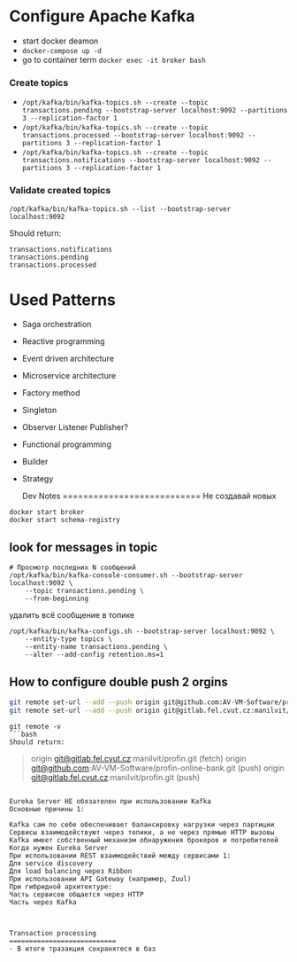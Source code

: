Configure Apache Kafka
===========================
- start docker deamon
- ```docker-compose up -d```
- go to container term ```docker exec -it broker bash```


### Create topics 

- ```/opt/kafka/bin/kafka-topics.sh --create --topic transactions.pending --bootstrap-server localhost:9092 --partitions 3 --replication-factor 1```
- ```/opt/kafka/bin/kafka-topics.sh --create --topic transactions.processed --bootstrap-server localhost:9092 --partitions 3 --replication-factor 1```
- ```/opt/kafka/bin/kafka-topics.sh --create --topic transactions.notifications --bootstrap-server localhost:9092 --partitions 3 --replication-factor 1```

### Validate created topics
```/opt/kafka/bin/kafka-topics.sh --list --bootstrap-server localhost:9092```

Should return:
```
transactions.notifications
transactions.pending
transactions.processed
```

 Used Patterns
===========================
- Saga orchestration
- Reactive programming
- Event driven architecture
- Microservice architecture
- Factory method
- Singleton 
- Observer Listener Publisher?
- Functional programming
- Builder
- Strategy


   Dev Notes
===========================
Не создавай новых
```
docker start broker 
docker start schema-registry
```

## look for messages in topic


```docker
# Просмотр последних N сообщений
/opt/kafka/bin/kafka-console-consumer.sh --bootstrap-server localhost:9092 \
    --topic transactions.pending \
    --from-beginning

```

удалить всё сообщение в топике
```docker
/opt/kafka/bin/kafka-configs.sh --bootstrap-server localhost:9092 \
    --entity-type topics \
    --entity-name transactions.pending \
    --alter --add-config retention.ms=1

```



## How to configure double push 2 orgins
```bash
git remote set-url --add --push origin git@github.com:AV-VM-Software/profin-online-bank.git
git remote set-url --add --push origin git@gitlab.fel.cvut.cz:manilvit/profin.git
```
```
git remote -v
```bash
Should return:
```
> origin  git@gitlab.fel.cvut.cz:manilvit/profin.git (fetch)
origin  git@github.com:AV-VM-Software/profin-online-bank.git (push)
origin  git@gitlab.fel.cvut.cz:manilvit/profin.git (push)
```

Eureka Server НЕ обязателен при использовании Kafka
Основные причины 1:

Kafka сам по себе обеспечивает балансировку нагрузки через партиции
Сервисы взаимодействуют через топики, а не через прямые HTTP вызовы
Kafka имеет собственный механизм обнаружения брокеров и потребителей
Когда нужен Eureka Server
При использовании REST взаимодействий между сервисами 1:
Для service discovery
Для load balancing через Ribbon
При использовании API Gateway (например, Zuul)
При гибридной архитектуре:
Часть сервисов общается через HTTP
Часть через Kafka



Transaction processing
===========================
- В итоге тразакция сохранятеся в баз
